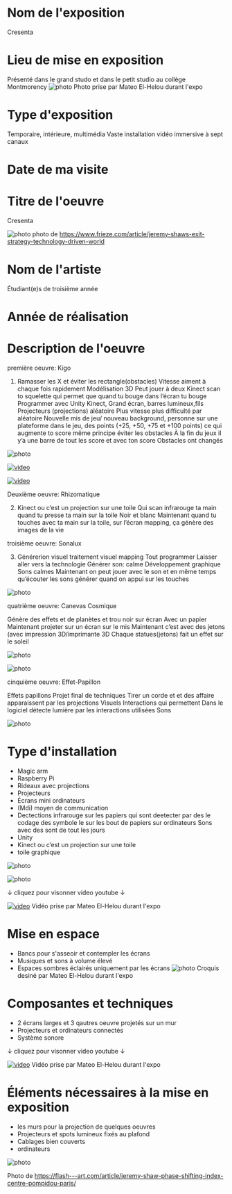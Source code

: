 # Nom de l'exposition
Cresenta


# Lieu de mise en exposition
Présenté dans le grand studo et dans le petit studio au collège Montmorency
![photo](Medias/2_entree.jpg)
Photo prise par Mateo El-Helou durant l'expo


# Type d'exposition
Temporaire, intérieure, multimédia
Vaste installation vidéo immersive à sept canaux


# Date de ma visite



# Titre de l'oeuvre
Cresenta 

![photo](Medias/6_ensemble.jpeg)
photo de https://www.frieze.com/article/jeremy-shaws-exit-strategy-technology-driven-world


# Nom de l'artiste
Étudiant(e)s de troisième année


# Année de réalisation



# Description de l'oeuvre

première oeuvre: Kigo

1. Ramasser les X et éviter les rectangle(obstacles)
Vitesse aiment à chaque fois rapidement
Modélisation 3D
Peut jouer à deux
Kinect scan to squelette qui permet que quand tu bouge dans l’écran tu bouge
Programmer avec Unity
Kinect, Grand écran, barres lumineux,fils
Projecteurs (projections)
aléatoire
Plus vitesse plus difficulté par aléatoire
Nouvelle mis de jeu/ nouveau background, personne sur une plateforme dans le jeu, des points (+25, +50, +75 et +100 points) ce qui augmente to score
même principe éviter les obstacles
À la fin du jeux il y’a une barre de tout les score et avec ton score
Obstacles ont changés

![photo](Media/Kigo.jpg)

[![video](https://img.youtube.com/watch?v=-PwShe3na7M)](https://youtu.be/-PwShe3na7M)

[![video](https://img.youtube.com/vi/Ic0WBa8TNrA/0.jpg)](https://www.youtube.com/watch?v=Ic0WBa8TNrA)


Deuxième oeuvre: Rhizomatique

2. Kinect ou c’est un projection sur une toile
Qui scan infrarouge ta main quand tu presse ta main sur la toile
Noir et blanc
Maintenant quand tu touches avec ta main sur la toile, sur l’écran mapping, ça génère des images de la vie

troisième oeuvre: Sonalux

3. Générerion visuel traitement visuel mapping
Tout programmer
Laisser aller vers la technologie
Générer son: calme
Développement graphique
Sons calmes
Maintenant on peut jouer avec le son et en même temps qu’écouter les sons générer quand on appui sur les touches

![photo](Media/Sonalux.jpg)


quatrième oeuvre: Canevas Cosmique

Génère des effets et de planètes et trou noir sur écran
Avec un papier
Maintenant projeter sur un écran sur le mis
Maintenant c’est avec des jetons (avec impression 3D/imprimante 3D
Chaque statues(jetons) fait un effet sur le soleil

![photo](Media/Jetons_planetes.jpg)


![photo](Media/canevas_cosmique.jpg)

cinquième oeuvre: Effet-Papillon

Effets papillons
Projet final de techniques
Tirer un corde et et des affaire apparaissent par les projections
Visuels
Interactions qui permettent
Dans le logiciel détecte lumière par les interactions utilisées
Sons


![photo](Media/Effet-Papillon.jpg)


# Type d'installation
- Magic arm
- Raspberry Pi
- Rideaux avec projections
- Projecteurs
- Écrans mini ordinateurs
- (Mdi) moyen de communication
- Dectections infrarouge sur les papiers qui sont deetecter par des le codage des symbole le sur les bout de papiers sur ordinateurs
Sons avec des sont de tout les jours
- Unity
- Kinect ou c’est un projection sur une toile
- toile graphique

![photo](Media/image_1.jpg)

![photo](Media/image_2.jpg)






↓ cliquez pour visonner video youtube ↓

[![video](https://img.youtube.com/vi/Ic0WBa8TNrA/0.jpg)](https://www.youtube.com/watch?v=Ic0WBa8TNrA)
Vidéo prise par Mateo El-Helou durant l'expo


# Mise en espace
- Bancs pour s'asseoir et contempler les écrans
- Musiques et sons à volume élevé
- Espaces sombres éclairés uniquement par les écrans
![photo](Medias/3_Croquis.png)
Croquis desiné par Mateo El-Helou durant l'expo



# Composantes et techniques
- 2 écrans larges et 3 qautres oeuvre projetés sur un mur
- Projecteurs et ordinateurs connectés
- Système sonore

  
↓ cliquez pour visonner video youtube ↓

[![video](https://img.youtube.com/vi/Sk9EG3TkOAA/0.jpg)](https://www.youtube.com/watch?v=Sk9EG3TkOAA)
Vidéo prise par Mateo El-Helou durant l'expo



# Éléments nécessaires à la mise en exposition
- les murs pour la projection de quelques oeuvres
- Projecteurs et spots lumineux fixés au plafond
- Cablages bien couverts
- ordinateurs
  
![photo](Medias/9_elements.jpeg)

Photo de https://flash---art.com/article/jeremy-shaw-phase-shifting-index-centre-pompidou-paris/
